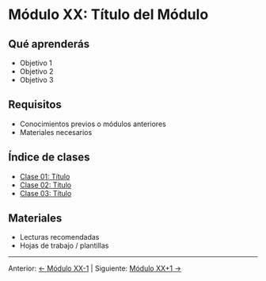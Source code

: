 # Módulo XX: Título del Módulo

## Qué aprenderás
- Objetivo 1
- Objetivo 2
- Objetivo 3

## Requisitos
- Conocimientos previos o módulos anteriores
- Materiales necesarios

## Índice de clases
- [Clase 01: Título](Clase_01_Titulo.md)
- [Clase 02: Título](Clase_02_Titulo.md)
- [Clase 03: Título](Clase_03_Titulo.md)

## Materiales
- Lecturas recomendadas
- Hojas de trabajo / plantillas

---
Anterior: [← Módulo XX-1](../XX_anterior/README.md) | Siguiente: [Módulo XX+1 →](../XX_siguiente/README.md)


